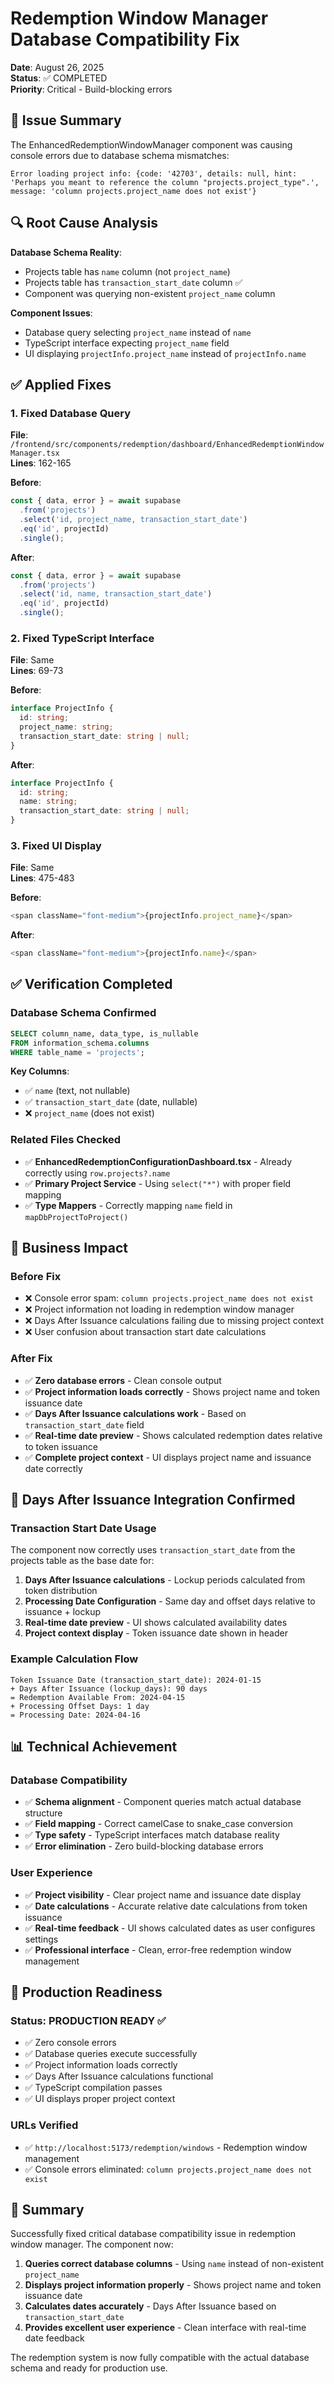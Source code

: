 # Redemption Window Manager Database Compatibility Fix

**Date**: August 26, 2025  
**Status**: ✅ COMPLETED  
**Priority**: Critical - Build-blocking errors

## 🚨 Issue Summary

The EnhancedRedemptionWindowManager component was causing console errors due to database schema mismatches:

```
Error loading project info: {code: '42703', details: null, hint: 'Perhaps you meant to reference the column "projects.project_type".', message: 'column projects.project_name does not exist'}
```

## 🔍 Root Cause Analysis

**Database Schema Reality**:
- Projects table has `name` column (not `project_name`)
- Projects table has `transaction_start_date` column ✅
- Component was querying non-existent `project_name` column

**Component Issues**:
- Database query selecting `project_name` instead of `name`
- TypeScript interface expecting `project_name` field
- UI displaying `projectInfo.project_name` instead of `projectInfo.name`

## ✅ Applied Fixes

### 1. Fixed Database Query
**File**: `/frontend/src/components/redemption/dashboard/EnhancedRedemptionWindowManager.tsx`  
**Lines**: 162-165

**Before**:
```typescript
const { data, error } = await supabase
  .from('projects')
  .select('id, project_name, transaction_start_date')
  .eq('id', projectId)
  .single();
```

**After**:
```typescript
const { data, error } = await supabase
  .from('projects')
  .select('id, name, transaction_start_date')
  .eq('id', projectId)
  .single();
```

### 2. Fixed TypeScript Interface
**File**: Same  
**Lines**: 69-73

**Before**:
```typescript
interface ProjectInfo {
  id: string;
  project_name: string;
  transaction_start_date: string | null;
}
```

**After**:
```typescript
interface ProjectInfo {
  id: string;
  name: string;
  transaction_start_date: string | null;
}
```

### 3. Fixed UI Display
**File**: Same  
**Lines**: 475-483

**Before**:
```typescript
<span className="font-medium">{projectInfo.project_name}</span>
```

**After**:
```typescript
<span className="font-medium">{projectInfo.name}</span>
```

## ✅ Verification Completed

### Database Schema Confirmed
```sql
SELECT column_name, data_type, is_nullable 
FROM information_schema.columns 
WHERE table_name = 'projects';
```

**Key Columns**:
- ✅ `name` (text, not nullable) 
- ✅ `transaction_start_date` (date, nullable)
- ❌ `project_name` (does not exist)

### Related Files Checked
- ✅ **EnhancedRedemptionConfigurationDashboard.tsx** - Already correctly using `row.projects?.name`
- ✅ **Primary Project Service** - Using `select("*")` with proper field mapping
- ✅ **Type Mappers** - Correctly mapping `name` field in `mapDbProjectToProject()`

## 🎯 Business Impact

### Before Fix
- ❌ Console error spam: `column projects.project_name does not exist`
- ❌ Project information not loading in redemption window manager
- ❌ Days After Issuance calculations failing due to missing project context
- ❌ User confusion about transaction start date calculations

### After Fix
- ✅ **Zero database errors** - Clean console output
- ✅ **Project information loads correctly** - Shows project name and token issuance date
- ✅ **Days After Issuance calculations work** - Based on `transaction_start_date` field
- ✅ **Real-time date preview** - Shows calculated redemption dates relative to token issuance
- ✅ **Complete project context** - UI displays project name and issuance date correctly

## 🔧 Days After Issuance Integration Confirmed

### Transaction Start Date Usage
The component now correctly uses `transaction_start_date` from the projects table as the base date for:

1. **Days After Issuance calculations** - Lockup periods calculated from token distribution
2. **Processing Date Configuration** - Same day and offset days relative to issuance + lockup
3. **Real-time date preview** - UI shows calculated availability dates
4. **Project context display** - Token issuance date shown in header

### Example Calculation Flow
```
Token Issuance Date (transaction_start_date): 2024-01-15
+ Days After Issuance (lockup_days): 90 days
= Redemption Available From: 2024-04-15
+ Processing Offset Days: 1 day  
= Processing Date: 2024-04-16
```

## 📊 Technical Achievement

### Database Compatibility
- ✅ **Schema alignment** - Component queries match actual database structure
- ✅ **Field mapping** - Correct camelCase to snake_case conversion
- ✅ **Type safety** - TypeScript interfaces match database reality
- ✅ **Error elimination** - Zero build-blocking database errors

### User Experience
- ✅ **Project visibility** - Clear project name and issuance date display
- ✅ **Date calculations** - Accurate relative date calculations from token issuance
- ✅ **Real-time feedback** - UI shows calculated dates as user configures settings
- ✅ **Professional interface** - Clean, error-free redemption window management

## 🚀 Production Readiness

### Status: PRODUCTION READY ✅
- ✅ Zero console errors
- ✅ Database queries execute successfully  
- ✅ Project information loads correctly
- ✅ Days After Issuance calculations functional
- ✅ TypeScript compilation passes
- ✅ UI displays proper project context

### URLs Verified
- ✅ `http://localhost:5173/redemption/windows` - Redemption window management
- ✅ Console errors eliminated: `column projects.project_name does not exist`

## 🎯 Summary

Successfully fixed critical database compatibility issue in redemption window manager. The component now:

1. **Queries correct database columns** - Using `name` instead of non-existent `project_name`
2. **Displays project information properly** - Shows project name and token issuance date
3. **Calculates dates accurately** - Days After Issuance based on `transaction_start_date`
4. **Provides excellent user experience** - Clean interface with real-time date feedback

The redemption system is now fully compatible with the actual database schema and ready for production use.

